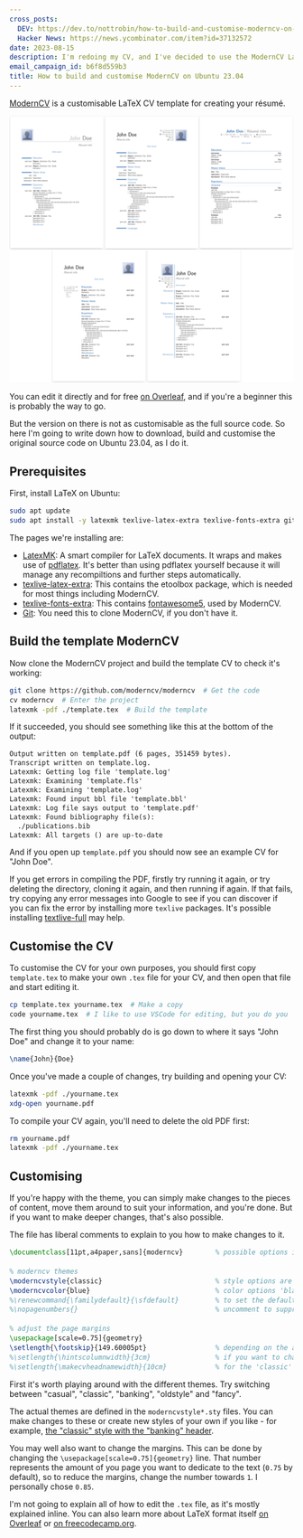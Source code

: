```yaml
---
cross_posts:
  DEV: https://dev.to/nottrobin/how-to-build-and-customise-moderncv-on-ubuntu-2304-gfn
  Hacker News: https://news.ycombinator.com/item?id=37132572
date: 2023-08-15
description: I'm redoing my CV, and I've decided to use the ModernCV LaTeX template
email_campaign_id: b6f8d559b3
title: How to build and customise ModernCV on Ubuntu 23.04
---
```


[ModernCV](https://github.com/moderncv) is a customisable LaTeX CV template for creating your résumé.

![ModernCV styles](../images/moderncv-styles.png)

You can edit it directly and for free [on Overleaf](https://www.overleaf.com/latex/templates/moderncv-and-cover-letter-template/sttkgjcysttn), and if you're a beginner this is probably the way to go.

But the version on there is not as customisable as the full source code. So here I'm going to write down how to download, build and customise the original source code on Ubuntu 23.04, as I do it.

## Prerequisites

First, install LaTeX on Ubuntu:

``` bash
sudo apt update
sudo apt install -y latexmk texlive-latex-extra texlive-fonts-extra git
```

The pages we're installing are:

- [LatexMK](https://mg.readthedocs.io/latexmk.html): A smart compiler for LaTeX documents. It wraps and makes use of [pdflatex](https://www.math.rug.nl/~trentelman/jacob/pdflatex/pdflatex.html). It's better than using pdflatex yourself because it will manage any recompiltions and further steps automatically.
- [texlive-latex-extra](https://packages.debian.org/sid/texlive-latex-extra): This contains the etoolbox package, which is needed for most things including ModernCV.
- [texlive-fonts-extra](https://packages.debian.org/sid/texlive-fonts-extra): This contains [fontawesome5](https://ctan.org/pkg/fontawesome5?lang=en), used by ModernCV.
- [Git](https://github.com/git-guides/install-git): You need this to clone ModernCV, if you don't have it.

## Build the template ModernCV

Now clone the ModernCV project and build the template CV to check it's working:

``` bash
git clone https://github.com/moderncv/moderncv  # Get the code
cv moderncv  # Enter the project
latexmk -pdf ./template.tex  # Build the template
```

If it succeeded, you should see something like this at the bottom of the output:

```
Output written on template.pdf (6 pages, 351459 bytes).
Transcript written on template.log.
Latexmk: Getting log file 'template.log'
Latexmk: Examining 'template.fls'
Latexmk: Examining 'template.log'
Latexmk: Found input bbl file 'template.bbl'
Latexmk: Log file says output to 'template.pdf'
Latexmk: Found bibliography file(s):
  ./publications.bib
Latexmk: All targets () are up-to-date
```

And if you open up `template.pdf` you should now see an example CV for "John Doe".

If you get errors in compiling the PDF, firstly try running it again, or try deleting the directory, cloning it again, and then running if again. If that fails, try copying any error messages into Google to see if you can discover if you can fix the error by installing more `texlive` packages. It's possible installing [textlive-full](https://packages.debian.org/buster/texlive-full) may help.

## Customise the CV

To customise the CV for your own purposes, you should first copy `template.tex` to make your own `.tex` file for your CV, and then open that file and start editing it.

``` bash
cp template.tex yourname.tex  # Make a copy
code yourname.tex  # I like to use VSCode for editing, but you do you
```

The first thing you should probably do is go down to where it says "John Doe" and change it to your name:

``` latex
\name{John}{Doe}
```

Once you've made a couple of changes, try building and opening your CV:

``` bash
latexmk -pdf ./yourname.tex
xdg-open yourname.pdf
```

To compile your CV again, you'll need to delete the old PDF first:

``` bash
rm yourname.pdf
latexmk -pdf ./yourname.tex
```

## Customising

If you're happy with the theme, you can simply make changes to the pieces of content, move them around to suit your information, and you're done. But if you want to make deeper changes, that's also possible.

The file has liberal comments to explain to you how to make changes to it.

```latex
\documentclass[11pt,a4paper,sans]{moderncv}        % possible options include font size ('10pt', '11pt' and '12pt'), paper size ('a4paper', 'letterpaper', 'a5paper', 'legalpaper', 'executivepaper' and 'landscape') and font family ('sans' and 'roman')

% moderncv themes
\moderncvstyle{classic}                            % style options are 'casual' (default), 'classic', 'banking', 'oldstyle' and 'fancy'
\moderncvcolor{blue}                               % color options 'black', 'blue' (default), 'burgundy', 'green', 'grey', 'orange', 'purple' and 'red'
%\renewcommand{\familydefault}{\sfdefault}         % to set the default font; use '\sfdefault' for the default sans serif font, '\rmdefault' for the default roman one, or any tex font name
%\nopagenumbers{}                                  % uncomment to suppress automatic page numbering for CVs longer than one page

% adjust the page margins
\usepackage[scale=0.75]{geometry}
\setlength{\footskip}{149.60005pt}                 % depending on the amount of information in the footer, you need to change this value. comment this line out and set it to the size given in the warning
%\setlength{\hintscolumnwidth}{3cm}                % if you want to change the width of the column with the dates
%\setlength{\makecvheadnamewidth}{10cm}            % for the 'classic' style, if you want to force the width allocated to your name and avoid line breaks. be careful though, the length is normally calculated to avoid any overlap with your personal info; use this at your own typographical risks...
```

First it's worth playing around with the different themes. Try switching between "casual", "classic", "banking", "oldstyle" and "fancy".

The actual themes are defined in the `moderncvstyle*.sty` files. You can make changes to these or create new styles of your own if you like - for example, [the "classic" style with the "banking" header](https://tex.stackexchange.com/questions/176391/merging-banking-and-classic-style-in-moderncv).

You may well also want to change the margins. This can be done by changing the `\usepackage[scale=0.75]{geometry}` line. That number represents the amount of you page you want to dedicate to the text (`0.75` by default), so to reduce the margins, change the number towards `1`. I personally chose `0.85`.

I'm not going to explain all of how to edit the `.tex` file, as it's mostly explained inline. You can also learn more about LaTeX format itself [on Overleaf](https://www.overleaf.com/learn/latex/Learn_LaTeX_in_30_minutes) or [on freecodecamp.org](https://www.freecodecamp.org/news/learn-latex-full-course/).
